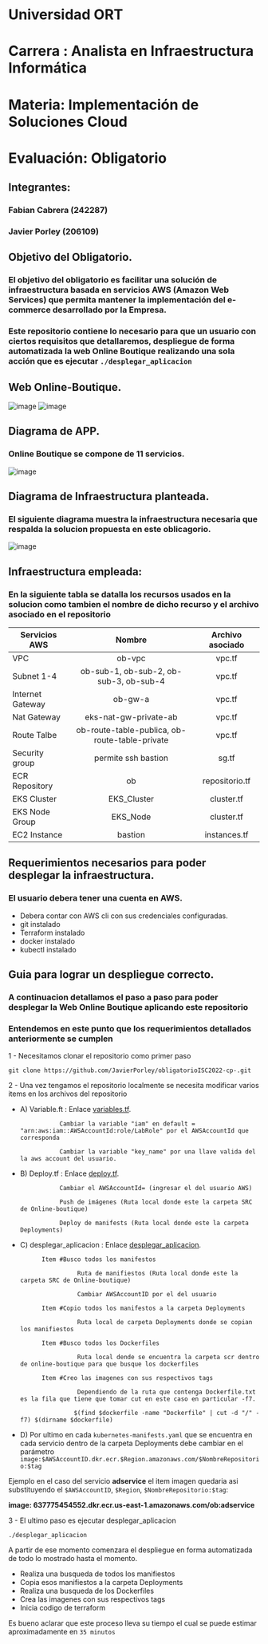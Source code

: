 # Universidad ORT
# Carrera : Analista en Infraestructura Informática
# Materia: Implementación de Soluciones Cloud
# Evaluación: Obligatorio
## Integrantes:
### Fabian Cabrera (242287)
### Javier Porley (206109)
## Objetivo del Obligatorio.
### El objetivo del obligatorio es facilitar una solución de infraestructura basada en servicios AWS (Amazon Web Services) que permita mantener la implementación del e-commerce desarrollado por la Empresa.
### Este repositorio contiene lo necesario para que un usuario con ciertos requisitos que detallaremos, despliegue de forma automatizada la web Online Boutique realizando una sola acción que es ejecutar `./desplegar_aplicacion`

## Web Online-Boutique.

![image](/OB/online-boutique/src/frontend/static/icons/Hipster_HeroLogoCyan.svg) 
![image](/img/online-boutique1.png)

## Diagrama de APP.
### Online Boutique se compone de 11 servicios.

![image](/img/DiagramaApp.png)

## Diagrama de Infraestructura planteada.
### El siguiente diagrama muestra la infraestructura necesaria que respalda la solucion propuesta en este oblicagorio.

![image](/img/ObligatorioISC.drawio.png)

## Infraestructura empleada:
### En la siguiente tabla se datalla los recursos usados en la solucion como tambien el nombre de dicho recurso y el archivo asociado en el repositorio

| Servicios AWS  |    Nombre       |   Archivo asociado   |
| ---------------|:---------------:|:--------------------:|
|       VPC      |     ob-vpc      |        vpc.tf        |
|   Subnet 1-4   | ob-sub-1, ob-sub-2, ob-sub-3, ob-sub-4 |        vpc.tf        |
|Internet Gateway|    ob-gw-a      |        vpc.tf        |
|   Nat Gateway  |  eks-nat-gw-private-ab            |        vpc.tf              |
|  Route Talbe   |ob-route-table-publica, ob-route-table-private          |   vpc.tf                   |
| Security group |      permite ssh bastion           |         sg.tf             |
| ECR Repository |      ob         |         repositorio.tf             |
|   EKS Cluster  |   EKS_Cluster   |     cluster.tf       |
| EKS Node Group |       EKS_Node          |       cluster.tf     |
|   EC2 Instance |    bastion      |     instances.tf     |

## Requerimientos necesarios para poder desplegar la infraestructura.
### El usuario debera tener una cuenta en AWS.
* Debera contar con AWS cli con sus credenciales configuradas.
* git instalado
* Terraform instalado
* docker instalado
* kubectl instalado

## Guia para lograr un despliegue correcto.
### A continuacion detallamos el paso a paso para poder desplegar la Web Online Boutique aplicando este repositorio
### Entendemos en este punto que los requerimientos detallados anteriormente se cumplen


1 - Necesitamos clonar el repositorio como primer paso

 `git clone https://github.com/JavierPorley/obligatorioISC2022-cp-.git`

2 - Una vez tengamos el repositorio localmente se necesita modificar varios items en los archivos del repositorio

   + A) Variable.ft : Enlace [variables.tf](/OB/variables.tf).
  
                    Cambiar la variable "iam" en default = "arn:aws:iam::AWSAccountId:role/LabRole" por el AWSAccountId que corresponda
                    
                    Cambiar la variable "key_name" por una llave valida del la aws account del usuario.
                    
   + B) Deploy.tf :	Enlace [deploy.tf](/OB/deploy.tf).
            
                    Cambiar el AWSAccountId= (ingresar el del usuario AWS)

                    Push de imágenes (Ruta local donde este la carpeta SRC de Online-boutique)

                    Deploy de manifests (Ruta local donde este la carpeta Deployments)
                    
   + C) desplegar_aplicacion :	Enlace [desplegar_aplicacion](/OB/desplegar_aplicacion).
  
               Item #Busco todos los manifestos
               
                         Ruta de manifiestos (Ruta local donde este la carpeta SRC de Online-boutique)
                         
                         Cambiar AWSAccountID por el del usuario

               Item #Copio todos los manifestos a la carpeta Deployments
               
                         Ruta local de carpeta Deployments donde se copian los manifiestos

               Item #Busco todos los Dockerfiles

                         Ruta local dende se encuentra la carpeta scr dentro de online-boutique para que busque los dockerfiles

               Item #Creo las imagenes con sus respectivos tags

                         Dependiendo de la ruta que contenga Dockerfile.txt es la fila que tiene que tomar cut en este caso en particular -f7.
 
                        $(find $dockerfile -name "Dockerfile" | cut -d "/" -f7) $(dirname $dockerfile)
   
   + D) Por ultimo en cada `kubernetes-manifests.yaml` que se encuentra en cada servicio dentro de la carpeta Deployments debe cambiar en el parámetro `image:$AWSAccountID.dkr.ecr.$Region.amazonaws.com/$NombreRepositorio:$tag`
 
Ejemplo en el caso del servicio **adservice** el item imagen quedaria asi substituyendo el `$AWSAccountID`, `$Region`, `$NombreRepositorio:$tag`:

**image: 637775454552.dkr.ecr.us-east-1.amazonaws.com/ob:adservice**

3 - El ultimo paso es ejecutar desplegar_aplicacion

`./desplegar_aplicacion`

 A partir de ese momento comenzara el despliegue en forma automatizada de todo lo mostrado hasta el momento.
 * Realiza una busqueda de todos los manifiestos
 * Copia esos manifiestos a la carpeta Deployments
 * Realiza una busqueda de los Dockerfiles
 * Crea las imagenes con sus respectivos tags
 * Inicia codigo de terraform

 Es bueno aclarar que este proceso lleva su tiempo el cual se puede estimar aproximadamente en `35 minutos`




